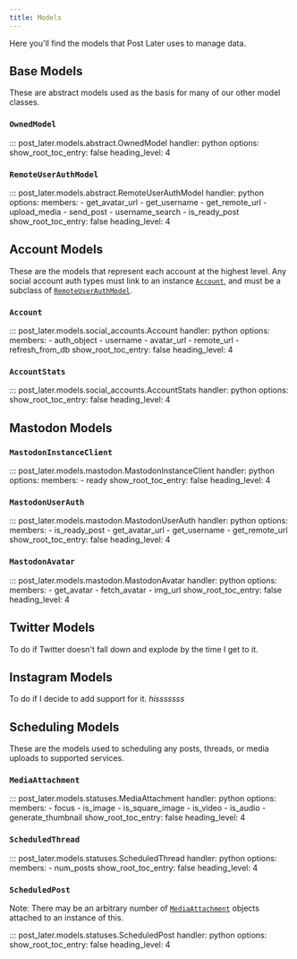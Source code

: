 ```yaml
---
title: Models
---
```


Here you'll find the models that Post Later uses to manage data.

## Base Models

These are abstract models used as the basis for many of our other model classes.

### `OwnedModel`

::: post_later.models.abstract.OwnedModel
    handler: python
    options:
      show_root_toc_entry: false
      heading_level: 4
      
### `RemoteUserAuthModel`

::: post_later.models.abstract.RemoteUserAuthModel
    handler: python
    options:
      members:
        - get_avatar_url
        - get_username
        - get_remote_url
        - upload_media
        - send_post
        - username_search
        - is_ready_post
      show_root_toc_entry: false
      heading_level: 4

## Account Models

These are the models that represent each account at the highest level. Any social account auth types
must link to an instance [`Account`](#account), and must be a subclass of [`RemoteUserAuthModel`](#remoteuserauthmodel).

### `Account`

::: post_later.models.social_accounts.Account
    handler: python
    options:
      members:
        - auth_object
        - username
        - avatar_url
        - remote_url
        - refresh_from_db
      show_root_toc_entry: false
      heading_level: 4
      
### `AccountStats`

::: post_later.models.social_accounts.AccountStats
    handler: python
    options:
      show_root_toc_entry: false
      heading_level: 4

## Mastodon Models

### `MastodonInstanceClient`

::: post_later.models.mastodon.MastodonInstanceClient
    handler: python
    options:
      members:
        - ready
      show_root_toc_entry: false
      heading_level: 4

### `MastodonUserAuth`

::: post_later.models.mastodon.MastodonUserAuth
    handler: python
    options:
      members:
        - is_ready_post
        - get_avatar_url
        - get_username
        - get_remote_url
      show_root_toc_entry: false
      heading_level: 4

### `MastodonAvatar`

::: post_later.models.mastodon.MastodonAvatar
    handler: python
    options:
      members:
        - get_avatar
        - fetch_avatar
        - img_url
      show_root_toc_entry: false
      heading_level: 4
      
## Twitter Models

To do if Twitter doesn't fall down and explode by the time I get to it.

## Instagram Models

To do if I decide to add support for it. *hisssssss*


## Scheduling Models

These are the models used to scheduling any posts, threads, or media uploads to supported
services.

### `MediaAttachment`

::: post_later.models.statuses.MediaAttachment
    handler: python
    options:
      members:
        - focus
        - is_image
        - is_square_image
        - is_video
        - is_audio
        - generate_thumbnail
      show_root_toc_entry: false
      heading_level: 4
      
### `ScheduledThread`

::: post_later.models.statuses.ScheduledThread
    handler: python
    options:
      members:
        - num_posts
      show_root_toc_entry: false
      heading_level: 4
      
      
### `ScheduledPost`

Note: There may be an arbitrary number of [`MediaAttachment`](#mediaattachment) objects attached to an instance of this.

::: post_later.models.statuses.ScheduledPost
    handler: python
    options:
      show_root_toc_entry: false
      heading_level: 4



